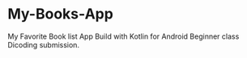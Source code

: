 # My-Books-App

My Favorite Book list App Build with Kotlin for Android Beginner class Dicoding submission.
